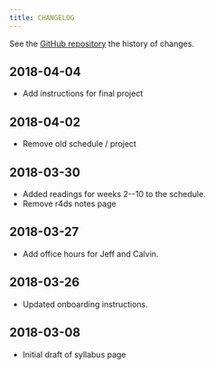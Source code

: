 ```yaml
---
title: CHANGELOG
---
```


See the [GitHub repository](https://github.com/UW-POLS503/2018/commits/master) the history of changes.

## 2018-04-04

-   Add instructions for final project

## 2018-04-02

-   Remove old schedule / project

## 2018-03-30

-   Added readings for weeks 2--10 to the schedule.
-   Remove r4ds notes page

## 2018-03-27

-   Add office hours for Jeff and Calvin.

## 2018-03-26

-   Updated onboarding instructions.

## 2018-03-08

-   Initial draft of syllabus page

